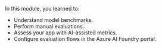 In this module, you learned to:

- Understand model benchmarks.
- Perform manual evaluations.
- Assess your app with AI-assisted metrics.
- Configure evaluation flows in the Azure AI Foundry portal.

